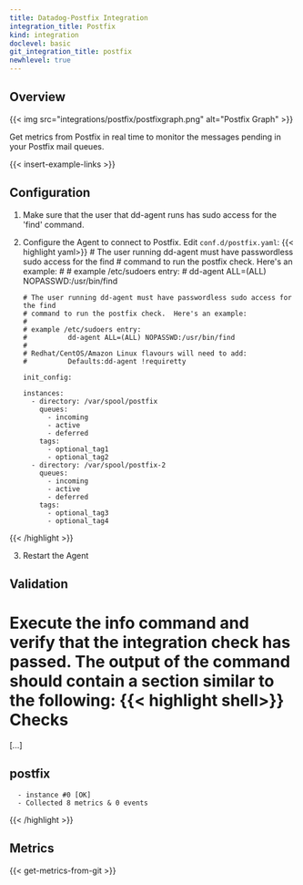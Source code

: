 ```yaml
---
title: Datadog-Postfix Integration
integration_title: Postfix
kind: integration
doclevel: basic
git_integration_title: postfix
newhlevel: true
---
```

## Overview

{{< img src="integrations/postfix/postfixgraph.png" alt="Postfix Graph" >}}

Get metrics from Postfix in real time to monitor the messages pending in your Postfix mail queues.

{{< insert-example-links >}}

## Configuration

1.  Make sure that the user that dd-agent runs has sudo access for the 'find' command.
2.  Configure the Agent to connect to Postfix. Edit `conf.d/postfix.yaml`:
{{< highlight yaml>}}
        # The user running dd-agent must have passwordless sudo access for the find
        # command to run the postfix check.  Here's an example:
        #
        # example /etc/sudoers entry:
        #          dd-agent ALL=(ALL) NOPASSWD:/usr/bin/find

        # The user running dd-agent must have passwordless sudo access for the find
        # command to run the postfix check.  Here's an example:
        #
        # example /etc/sudoers entry:
        #          dd-agent ALL=(ALL) NOPASSWD:/usr/bin/find
        #
        # Redhat/CentOS/Amazon Linux flavours will need to add:
        #          Defaults:dd-agent !requiretty

        init_config:

        instances:
          - directory: /var/spool/postfix
            queues:
              - incoming
              - active
              - deferred
            tags:
              - optional_tag1
              - optional_tag2
          - directory: /var/spool/postfix-2
            queues:
              - incoming
              - active
              - deferred
            tags:
              - optional_tag3
              - optional_tag4
{{< /highlight >}}

3.  Restart the Agent

## Validation

Execute the info command and verify that the integration check has passed. The output of the command should contain a section similar to the following:
{{< highlight shell>}}
Checks
======

  [...]

  postfix
  -------
      - instance #0 [OK]
      - Collected 8 metrics & 0 events
{{< /highlight >}}
## Metrics

{{< get-metrics-from-git >}}
